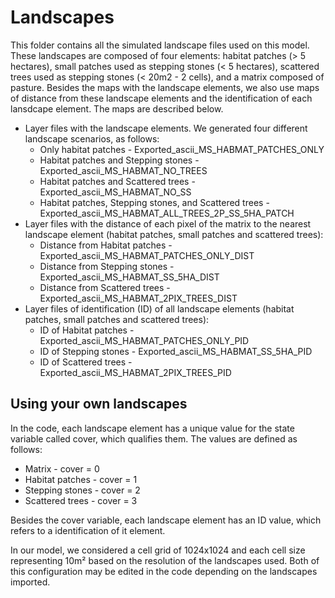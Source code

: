 # Landscapes 

This folder contains all the simulated landscape files used on this model. These landscapes are composed of four elements: habitat patches (> 5 hectares), small patches used as stepping stones (< 5 hectares), scattered trees used as stepping stones (< 20m2 - 2 cells), and a matrix composed of pasture. Besides the maps with the landscape elements, we also use maps of distance from these landscape elements and the identification of each lansdcape element. The maps are described below.
 
-  Layer files with the landscape elements. We generated four different landscape scenarios, as follows:  
    - Only habitat patches - Exported_ascii_MS_HABMAT_PATCHES_ONLY
    - Habitat patches and Stepping stones - Exported_ascii_MS_HABMAT_NO_TREES
    - Habitat patches and Scattered trees - Exported_ascii_MS_HABMAT_NO_SS
    - Habitat patches, Stepping stones, and Scattered trees - Exported_ascii_MS_HABMAT_ALL_TREES_2P_SS_5HA_PATCH
- Layer files with the distance of each pixel of the matrix to the nearest landscape element (habitat patches, small patches and scattered trees):  
    - Distance from Habitat patches - Exported_ascii_MS_HABMAT_PATCHES_ONLY_DIST
    - Distance from Stepping stones - Exported_ascii_MS_HABMAT_SS_5HA_DIST
    - Distance from Scattered trees - Exported_ascii_MS_HABMAT_2PIX_TREES_DIST
- Layer files of identification (ID) of all landscape elements (habitat patches, small patches and scattered trees): 
    - ID of Habitat patches - Exported_ascii_MS_HABMAT_PATCHES_ONLY_PID
    - ID of Stepping stones - Exported_ascii_MS_HABMAT_SS_5HA_PID 
    - ID of Scattered trees - Exported_ascii_MS_HABMAT_2PIX_TREES_PID
    
## Using your own landscapes

In the code, each landscape element has a unique value for the state variable called cover, which qualifies them. The values are defined as follows:
- Matrix - cover = 0
- Habitat patches - cover = 1
- Stepping stones - cover = 2
- Scattered trees - cover = 3

Besides the cover variable, each landscape element has an ID value, which refers to a identification of it element. 

In our model, we considered a cell grid of 1024x1024 and each cell size representing 10m² based on the resolution of the landscapes used. Both of this configuration may be edited in the code depending on the landscapes imported. 

